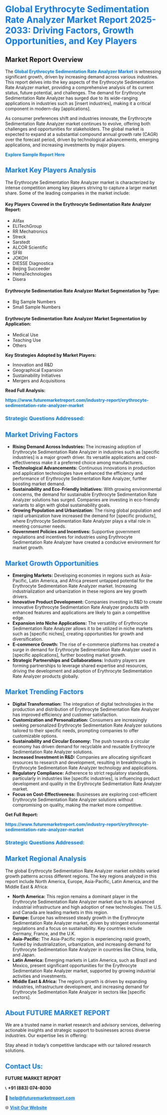 <h1 style="color: #007BFF;">Global Erythrocyte Sedimentation Rate Analyzer Market Report 2025-2033: Driving Factors, Growth Opportunities, and Key Players</h1>

<section id="overview">
<h2>Market Report Overview</h2>
<p>The <a href="https://www.futuremarketreport.com/industry-report/erythrocyte-sedimentation-rate-analyzer-market" style="color: #007BFF; text-decoration: none;"><strong>Global Erythrocyte Sedimentation Rate Analyzer Market</strong></a> is witnessing significant growth, driven by increasing demand across various industries. This report delves into the key aspects of the Erythrocyte Sedimentation Rate Analyzer market, providing a comprehensive analysis of its current status, future potential, and challenges. The demand for Erythrocyte Sedimentation Rate Analyzer has surged due to its wide-ranging applications in industries such as [insert industries], making it a critical component in modern-day [applications].</p>
<p>As consumer preferences shift and industries innovate, the Erythrocyte Sedimentation Rate Analyzer market continues to evolve, offering both challenges and opportunities for stakeholders. The global market is expected to expand at a substantial compound annual growth rate (CAGR) over the forecast period, driven by technological advancements, emerging applications, and increasing investments by major players.</p>
</section>

<section id="overview">
<p><a href="https://www.futuremarketreport.com/request-sample/reportId=64516" style="color: #007BFF; text-decoration: none;"><strong>Explore Sample Report Here</strong></a></p>
</section>

<section id="key-players">
<h2 style="color: #007BFF;">Market Key Players Analysis</h2>
<p>The Erythrocyte Sedimentation Rate Analyzer market is characterized by intense competition among key players striving to capture a larger market share. Some of the leading companies in the market include:</p>
<h4>Key Players Covered in the Erythrocyte Sedimentation Rate Analyzer Report:</h4>
<ul><li>Alifax</li><li>ELITechGroup</li><li>RR Mechatronics</li><li>Streck</li><li>Sarstedt</li><li>ALCOR Scientific</li><li>SFRI</li><li>JOKOH</li><li>DIESSE Diagnostica</li><li>Beijing Succeeder</li><li>HemaTechnologies</li><li>Disera</li></ul>
<h4>Erythrocyte Sedimentation Rate Analyzer Market Segmentation by Type:</h4>
<ul><li>Big Sample Numbers</li><li>Small Sample Numbers</li></ul>

<h4>Erythrocyte Sedimentation Rate Analyzer Market Segmentation by Application:</h4>
<ul><li>Medical Use</li><li>Teaching Use</li><li>Others</li></ul>
<p><strong>Key Strategies Adopted by Market Players:</strong></p>
<ul>
<li>Innovation and R&D</li>
<li>Geographical Expansion</li>
<li>Sustainability Initiatives</li>
<li>Mergers and Acquisitions</li>
</ul>
</section>

<section>
<p><strong>Read Full Analysis: </strong></p><a href="https://www.futuremarketreport.com/industry-report/erythrocyte-sedimentation-rate-analyzer-market" style="color: #007BFF; text-decoration: none;"><strong>https://www.futuremarketreport.com/industry-report/erythrocyte-sedimentation-rate-analyzer-market</strong></a>
<h3 style="color: #007BFF;">Strategic Questions Addressed:</h3>
</section>

<section id="driving-factors">
<h2 style="color: #007BFF;">Market Driving Factors</h2>
<ul>
<li><strong>Rising Demand Across Industries:</strong> The increasing adoption of Erythrocyte Sedimentation Rate Analyzer in industries such as [specific industries] is a major growth driver. Its versatile applications and cost-effectiveness make it a preferred choice among manufacturers.</li>
<li><strong>Technological Advancements:</strong> Continuous innovations in production and application technologies have enhanced the efficiency and performance of Erythrocyte Sedimentation Rate Analyzer, further boosting market demand.</li>
<li><strong>Sustainability and Eco-Friendly Initiatives:</strong> With growing environmental concerns, the demand for sustainable Erythrocyte Sedimentation Rate Analyzer solutions has surged. Companies are investing in eco-friendly variants to align with global sustainability goals.</li>
<li><strong>Growing Population and Urbanization:</strong> The rising global population and rapid urbanization have increased the demand for [specific products], where Erythrocyte Sedimentation Rate Analyzer plays a vital role in meeting consumer needs.</li>
<li><strong>Government Policies and Incentives:</strong> Supportive government regulations and incentives for industries using Erythrocyte Sedimentation Rate Analyzer have created a conducive environment for market growth.</li>
</ul>
</section>

<section id="growth-opportunities">
<h2 style="color: #007BFF;">Market Growth Opportunities</h2>
<ul>
<li><strong>Emerging Markets:</strong> Developing economies in regions such as Asia-Pacific, Latin America, and Africa present untapped potential for the Erythrocyte Sedimentation Rate Analyzer market. Increasing industrialization and urbanization in these regions are key growth drivers.</li>
<li><strong>Innovative Product Development:</strong> Companies investing in R&D to create innovative Erythrocyte Sedimentation Rate Analyzer products with enhanced features and applications are likely to gain a competitive edge.</li>
<li><strong>Expansion into Niche Applications:</strong> The versatility of Erythrocyte Sedimentation Rate Analyzer allows it to be utilized in niche markets such as [specific niches], creating opportunities for growth and diversification.</li>
<li><strong>E-commerce Growth:</strong> The rise of e-commerce platforms has created a surge in demand for Erythrocyte Sedimentation Rate Analyzer used in [specific applications], further boosting market growth.</li>
<li><strong>Strategic Partnerships and Collaborations:</strong> Industry players are forming partnerships to leverage shared expertise and resources, driving the development and adoption of Erythrocyte Sedimentation Rate Analyzer products globally.</li>
</ul>
</section>

<section id="trending-factors">
<h2 style="color: #007BFF;">Market Trending Factors</h2>
<ul>
<li><strong>Digital Transformation:</strong> The integration of digital technologies in the production and distribution of Erythrocyte Sedimentation Rate Analyzer has improved efficiency and customer satisfaction.</li>
<li><strong>Customization and Personalization:</strong> Consumers are increasingly seeking personalized Erythrocyte Sedimentation Rate Analyzer solutions tailored to their specific needs, prompting companies to offer customizable options.</li>
<li><strong>Sustainability and Circular Economy:</strong> The push towards a circular economy has driven demand for recyclable and reusable Erythrocyte Sedimentation Rate Analyzer solutions.</li>
<li><strong>Increased Investment in R&D:</strong> Companies are allocating significant resources to research and development, resulting in breakthroughs in Erythrocyte Sedimentation Rate Analyzer technology and applications.</li>
<li><strong>Regulatory Compliance:</strong> Adherence to strict regulatory standards, particularly in industries like [specific industries], is influencing product development and quality in the Erythrocyte Sedimentation Rate Analyzer market.</li>
<li><strong>Focus on Cost-Effectiveness:</strong> Businesses are exploring cost-efficient Erythrocyte Sedimentation Rate Analyzer solutions without compromising on quality, making the market more competitive.</li>
</ul>
</section>

<section>
<p><strong>Get Full Report: </strong></p><a href="https://www.futuremarketreport.com/industry-report/erythrocyte-sedimentation-rate-analyzer-market" style="color: #007BFF; text-decoration: none;"><strong>https://www.futuremarketreport.com/industry-report/erythrocyte-sedimentation-rate-analyzer-market</strong></a>
<h3 style="color: #007BFF;">Strategic Questions Addressed:</h3>
</section>


<section id="regional-analysis">
<h2 style="color: #007BFF;">Market Regional Analysis</h2>
<p>The global Erythrocyte Sedimentation Rate Analyzer market exhibits varied growth patterns across different regions. The key regions analyzed in this report include North America, Europe, Asia-Pacific, Latin America, and the Middle East & Africa:</p>
<ul>
<li><strong>North America:</strong> This region remains a dominant player in the Erythrocyte Sedimentation Rate Analyzer market due to its advanced industrial infrastructure and high adoption of new technologies. The U.S. and Canada are leading markets in this region.</li>
<li><strong>Europe:</strong> Europe has witnessed steady growth in the Erythrocyte Sedimentation Rate Analyzer market, driven by stringent environmental regulations and a focus on sustainability. Key countries include Germany, France, and the U.K.</li>
<li><strong>Asia-Pacific:</strong> The Asia-Pacific region is experiencing rapid growth, fueled by industrialization, urbanization, and increasing demand for Erythrocyte Sedimentation Rate Analyzer in countries like China, India, and Japan.</li>
<li><strong>Latin America:</strong> Emerging markets in Latin America, such as Brazil and Mexico, present significant opportunities for the Erythrocyte Sedimentation Rate Analyzer market, supported by growing industrial activities and investments.</li>
<li><strong>Middle East & Africa:</strong> The region’s growth is driven by expanding industries, infrastructure development, and increasing demand for Erythrocyte Sedimentation Rate Analyzer in sectors like [specific sectors].</li>
</ul>
</section>

<footer>
<h2 style="color: #007BFF;">About FUTURE MARKET REPORT</h2>
<p>We are a trusted name in market research and advisory services, delivering actionable insights and strategic support to businesses across diverse industries. Our expertise lies in offering:</p>

<p>Stay ahead in today’s competitive landscape with our tailored research solutions.</p>

<h2 style="color: #007BFF;">Contact Us:</h2>
<p><strong>FUTURE MARKET REPORT</strong></p>
<p>📞 <strong>+91 (883) 074-8030</strong></p>
<p>📧 <strong><a href="mailto:help@futuremarketreport.com" style="color: #007BFF;">help@futuremarketreport.com</a></strong></p>
<p>🌐 <strong><a href="https://www.futuremarketreport.com/" style="color: #007BFF;">Visit Our Website</a></strong></p>
</footer>